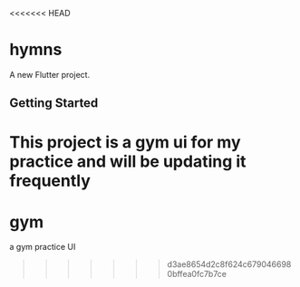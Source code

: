 <<<<<<< HEAD
# hymns

A new Flutter project.

## Getting Started

This project is a gym ui for my practice and will be updating it frequently
=======
# gym
a gym practice UI
>>>>>>> d3ae8654d2c8f624c6790466980bffea0fc7b7ce
